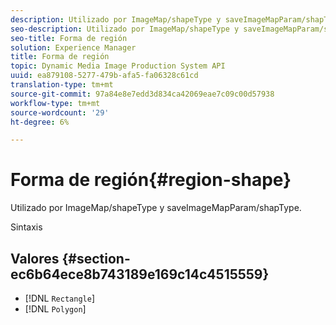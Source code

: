 ```yaml
---
description: Utilizado por ImageMap/shapeType y saveImageMapParam/shapType.
seo-description: Utilizado por ImageMap/shapeType y saveImageMapParam/shapType.
seo-title: Forma de región
solution: Experience Manager
title: Forma de región
topic: Dynamic Media Image Production System API
uuid: ea879108-5277-479b-afa5-fa06328c61cd
translation-type: tm+mt
source-git-commit: 97a84e8e7edd3d834ca42069eae7c09c00d57938
workflow-type: tm+mt
source-wordcount: '29'
ht-degree: 6%

---
```



# Forma de región{#region-shape}

Utilizado por ImageMap/shapeType y saveImageMapParam/shapType.

Sintaxis

## Valores {#section-ec6b64ece8b743189e169c14c4515559}

* [!DNL `Rectangle`]
* [!DNL `Polygon`]

